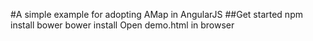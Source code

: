 #A simple example for adopting AMap in AngularJS
##Get started
    npm install bower
    bower install
    Open demo.html in browser
